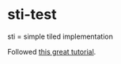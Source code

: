 # sti-test
sti = simple tiled implementation

Followed [this great tutorial](http://lua.space/gamedev/using-tiled-maps-in-love).
